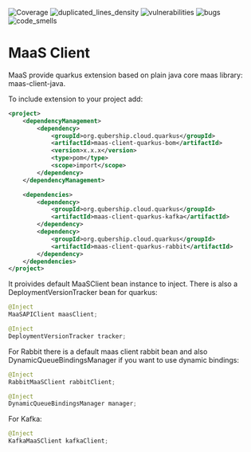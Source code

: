 ![Coverage](https://sonarcloud.io/api/project_badges/measure?metric=coverage&project=Netcracker_qubership-maas-client-quarkus)
![duplicated_lines_density](https://sonarcloud.io/api/project_badges/measure?metric=duplicated_lines_density&project=Netcracker_qubership-maas-client-quarkus)
![vulnerabilities](https://sonarcloud.io/api/project_badges/measure?metric=vulnerabilities&project=Netcracker_qubership-maas-client-quarkus)
![bugs](https://sonarcloud.io/api/project_badges/measure?metric=bugs&project=Netcracker_qubership-maas-client-quarkus)
![code_smells](https://sonarcloud.io/api/project_badges/measure?metric=code_smells&project=Netcracker_qubership-maas-client-quarkus)

# MaaS Client

MaaS provide quarkus extension based on plain java core maas library: maas-client-java.

To include extension to your project add:
```xml
<project>
    <dependencyManagement>
        <dependency>
            <groupId>org.qubership.cloud.quarkus</groupId>
            <artifactId>maas-client-quarkus-bom</artifactId>
            <version>x.x.x</version>
            <type>pom</type>
            <scope>import</scope>
        </dependency>
    </dependencyManagement>

    <dependencies>
        <dependency>
            <groupId>org.qubership.cloud.quarkus</groupId>
            <artifactId>maas-client-quarkus-kafka</artifactId>
        </dependency>
        <dependency>
            <groupId>org.qubership.cloud.quarkus</groupId>
            <artifactId>maas-client-quarkus-rabbit</artifactId>
        </dependency>
    </dependencies>
</project>
```

It proivides default MaaSClient bean instance to inject.
There is also a DeploymentVersionTracker bean for quarkus:
```java
@Inject
MaaSAPIClient maasClient;

@Inject
DeploymentVersionTracker tracker;
```


For Rabbit there is a default maas client rabbit bean and also DynamicQueueBindingsManager if you want to use dynamic bindings:

```java
@Inject
RabbitMaaSClient rabbitClient;

@Inject
DynamicQueueBindingsManager manager;
```



For Kafka:

```java
@Inject
KafkaMaaSClient kafkaClient;
```




